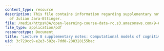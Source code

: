 ```yaml
---
content_type: resource
description: This file contains information regarding supplementary notes courtesy
  of Julian Jara-Ettinger.
file: /media/https%3A/open-learning-course-data-rc.s3.amazonaws.com/9-85-infant-and-early-childhood-cognition-fall-2012/3c729cc9e2e3582e7dd8288328155bac_MIT9_85F12_lec8CompSupNo.pdf
file_type: application/pdf
resourcetype: Document
title: 'Lecture 8 supplementary notes: Computational models of cognitive development'
uid: 3c729cc9-e2e3-582e-7dd8-288328155bac
---
```

